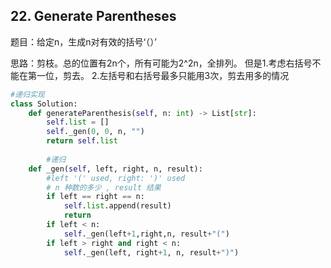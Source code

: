## 22. Generate Parentheses

题目：给定n，生成n对有效的括号‘（）’

思路：剪枝。总的位置有2n个，所有可能为2^2n，全排列。 但是1.考虑右括号不能在第一位，剪去。 2.左括号和右括号最多只能用3次，剪去用多的情况

```python
#递归实现
class Solution:
    def generateParenthesis(self, n: int) -> List[str]:
        self.list = []
        self._gen(0, 0, n, "")
        return self.list
        
        #递归
    def _gen(self, left, right, n, result):
        #left '(' used, right: ')' used
        # n 种数的多少 , result 结果
        if left == right == n:
            self.list.append(result)
            return
        if left < n:
            self._gen(left+1,right,n, result+"(")
        if left > right and right < n:
            self._gen(left, right+1, n, result+")")
```
